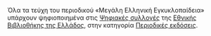 Όλα τα τεύχη του περιοδικού «Μεγάλη Ελληνική Εγκυκλοπαίδεια» υπάρχουν ψηφιοποιημένα στις
[Ψηφιακές συλλογές](https://digitalcollections.nlg.gr/index.html) της 
[Εθνικής Βιβλιοθήκης της Ελλάδος](https://www.nlg.gr/), στην κατηγορία
[Περιοδικές εκδόσεις](https://digitalcollections.nlg.gr/nlg-repo/dl/el/search.html?p.proto=/butterfly/backie/periodicals&p.collabKinds=NLG_ONLY).
